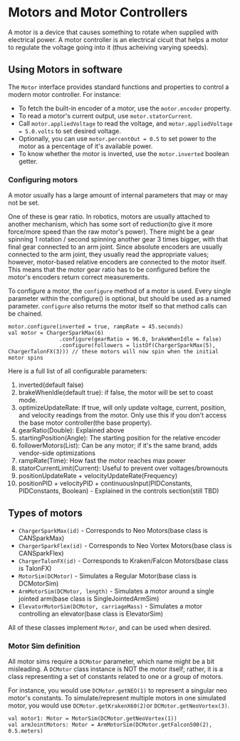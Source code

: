 # Motors and Motor Controllers

A motor is a device that causes something to rotate when supplied with 
electrical power. A motor controller is an electrical cicuit that helps
a motor to regulate the voltage going into it (thus acheiving varying speeds).

## Using Motors in software
The ```Motor``` interface provides standard functions and properties to control a modern 
motor controller. For instance:

- To fetch the built-in encoder of a motor, use the ```motor.encoder``` property.
- To read a motor's current output, use ```motor.statorCurrent```.
- Call ```motor.appliedVoltage``` to read the voltage, and ```motor.appliedVoltage = 5.0.volts```
to set desired voltage.
- Optionally, you can use ```motor.percentOut = 0.5``` to set power to the motor as a percentage
of it's available power.
- To know whether the motor is inverted, use the ```motor.inverted``` boolean getter.

### Configuring motors
A motor usually has a large amount of internal parameters that may or may not be set.

One of these is gear ratio. In robotics, motors are usually attached to another mechanism, which has some sort
of reduction(to give it more force/more speed than the raw motor's power). There might be a gear
spinning 1 rotation / second spinning another gear 3 times bigger, with that final gear connected to an arm joint.
Since absolute encoders are usually connected to the arm joint, they usually read the appropriate values; however,
motor-based relative encoders are connected to the motor itself. This means that the motor gear ratio has to be configured
before the motor's encoders return correct measurements.

To configure a motor, the  ```configure``` method of a motor is used. Every single parameter within the configure() is optional,
but should be used as a named parameter. 
```configure``` also returns the motor itself so that method calls can be chained.
```
motor.configure(inverted = true, rampRate = 45.seconds)
val motor = ChargerSparkMax(6)
                .configure(gearRatio = 96.0, brakeWhenIdle = false)
                .configure(followers = listOf(ChargerSparkMax(5), ChargerTalonFX(3))) // these motors will now spin when the initial motor spins
```

Here is a full list of all configurable parameters:
1. inverted(default false)
2. brakeWhenIdle(default true): if false, the motor will be set to coast mode.
3. optimizeUpdateRate: If true, will only update voltage, current, position, and velocity readings from the motor. Only use this if you don't access the base motor controller(the base property).
4. gearRatio(Double): Explained above
5. startingPosition(Angle): The starting position for the relative encoder
6. followerMotors(List<Motor>): Can be any motor; if it's the same brand, adds vendor-side optimizations
7. rampRate(Time): How fast the motor reaches max power
8. statorCurrentLimit(Current): Useful to prevent over voltages/brownouts
9. positionUpdateRate + velocityUpdateRate(Frequency)
10. positionPID + velocityPID + continuousInput(PIDConstants, PIDConstants, Boolean) - Explained in the controls section(still TBD)

## Types of motors

- ```ChargerSparkMax(id)``` - Corresponds to Neo Motors(base class is CANSparkMax)
- ```ChargerSparkFlex(id)``` - Corresponds to Neo Vortex Motors(base class is CANSparkFlex)
- ```ChargerTalonFX(id)``` - Corresponds to Kraken/Falcon Motors(base class is TalonFX)
- ```MotorSim(DCMotor)``` - Simulates a Regular Motor(base class is DCMotorSim)
- ```ArmMotorSim(DCMotor, length)``` - Simulates a motor around a single jointed arm(base class is SingleJointedArmSim)
- ```ElevatorMotorSim(DCMotor, carriageMass)``` - Simulates a motor controlling an elevator(base class is ElevatorSim)

All of these classes implement ```Motor```, and can be used when desired.

### Motor Sim definition

All motor sims require a ```DCMotor``` parameter, which name might be a bit misleading.
A ```DCMotor``` class instance is NOT the motor itself; rather, it is a class
representing a set of constants related to one or a group of motors.

For instance, you would use ```DCMotor.getNEO(1)``` to represent a singular neo motor's
constants. To simulate/represent multiple motors in one simulated motor, 
you would use ```DCMotor.getKrakenX60(2)```or ```DCMotor.getNeoVortex(3)```.

```
val motor1: Motor = MotorSim(DCMotor.getNeoVortex(1))
val armJointMotors: Motor = ArmMotorSim(DCMotor.getFalcon500(2), 0.5.meters)
```
